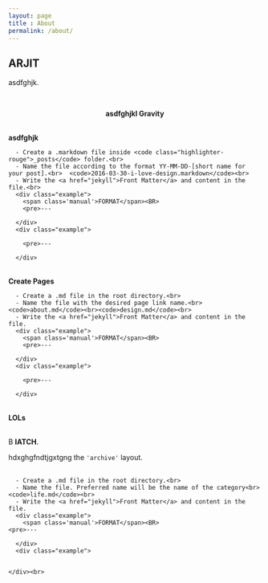 ```yaml
---
layout: page
title : About
permalink: /about/
---
```


<h2>ARJIT</h2>
<p>asdfghjk.</p>
<br>
<center><p ><strong><span class="manual">asdfghjkl</span> Gravity</strong></p></center>
<br>
<div class="manual-post">
  <div class="manual manual-title">
  <strong>asdfghjk</strong>
  </div>
<p>  <div class="manual-content">

```
  - Create a .markdown file inside <code class="highlighter-rouge">_posts</code> folder.<br>
  - Name the file according to the format YY-MM-DD-[short name for your post].<br>  <code>2016-03-30-i-love-design.markdown</code><br>
  - Write the <a href="jekyll">Front Matter</a> and content in the file.<br>
  <div class="example">
    <span class='manual'>FORMAT</span><BR>
    <pre>---

  </div>
  <div class="example">

    <pre>---

  </div>
```

  </div>
</p>
</div>
<br>
<div class="manual-post">
  <div class="manual manual-title">
  <strong>Create Pages</strong>
  </div>
<p>  <div class="manual-content">

```
  - Create a .md file in the root directory.<br>
  - Name the file with the desired page link name.<br>  <code>about.md</code><br><code>design.md</code><br>
  - Write the <a href="jekyll">Front Matter</a> and content in the file.
  <div class="example">
    <span class='manual'>FORMAT</span><BR>
    <pre>---

  </div>
  <div class="example">

    <pre>---

  </div>
```

  </div>
</p>
</div>
<br>
<div class="manual-post">
  <div class="manual manual-title">
  <strong>LOLs</strong><br>
</div><br>
<div class="archiveIntro">
  <p>
    B <strong>IATCH</strong>.<br></p>
  <span class="archive-intro">  hdxghgfndtjgxtgng the <code>'archive'</code> layout.
</span>
</div>
<br>

<p>  <div class="manual-content">

```
  - Create a .md file in the root directory.<br>
  - Name the file. Preferred name will be the name of the category<br>  <code>life.md</code><br>
  - Write the <a href="jekyll">Front Matter</a> and content in the file.
  <div class="example">
    <span class='manual'>FORMAT</span><BR>
<pre>---

  </div>
  <div class="example">


</div><br>
```

  </div>
</p>
</div>

